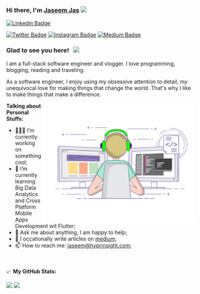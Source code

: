 ### Hi there, I'm <a href="#" target="_blank">Jaseem Jas</a> <img src="https://media.giphy.com/media/hvRJCLFzcasrR4ia7z/giphy.gif" width="25px">

[![Linkedin Badge](https://img.shields.io/badge/-LinkedIn-0e76a8?style=flat-square&logo=Linkedin&logoColor=white)](https://www.linkedin.com/in/jaseem-jas-6ba90525/)
<!-- [![Website Badge](https://img.shields.io/badge/Website-3b5998?style=flat-square&logo=google-chrome&logoColor=white)](link) -->
[![Twitter Badge](https://img.shields.io/badge/-Twitter-00acee?style=flat-square&logo=Twitter&logoColor=white)](https://twitter.com/jasmedia)
[![Instagram Badge](https://img.shields.io/badge/-Instagram-e4405f?style=flat-square&logo=Instagram&logoColor=white)](https://instagram.com/jaseemjaskp/)
[![Medium Badge](https://img.shields.io/badge/medium-%2312100E.svg?&style=for-square&logo=medium&logoColor=white)](https://jasmedia.medium.com/)

### Glad to see you here! &nbsp; ![](https://visitor-badge.glitch.me/badge?page_id=jaseemjaskp.jaseemjaskp)

I am a full-stack software engineer and vlogger. I love programming, blogging, reading and traveling.

As a software engineer, I enjoy using my obsessive attention to detail, my unequivocal love for making things that change the world. That's why I like to make things that make a difference.

<img align="right" alt="GIF" src="https://github.com/jaseemjaskp/jaseemjaskp/blob/main/coding.gif?raw=true" width="408" height="318" />
  

**Talking about Personal Stuffs:**

- 👨🏻‍💻 I’m currently working on something cool;
- 🚀 I’m currently learning Big Data Analytics and Cross Platform Mobile Apps Development wit Flutter;
- 💬 Ask me about anything, I am happy to help;
- 📝 I occationally write articles on [medium](https://jasmedia.medium.com/);
- 📫 How to reach me: jaseem@hyprinsight.com;
<!-- - 📝 [Resume](URL).-->
</br>

📈 **My GitHub Stats:**

<p>
  <img height="180em" src="https://github-readme-stats.vercel.app/api?username=jaseemjaskp&show_icons=true&hide_border=true&&count_private=true&include_all_commits=true" />
  <img height="180em" src="https://github-readme-stats.vercel.app/api/top-langs/?username=jaseemjaskp&exclude_repo=KNN-Image-Classification&show_icons=true&hide_border=true&layout=compact&langs_count=8"/>
</p>




